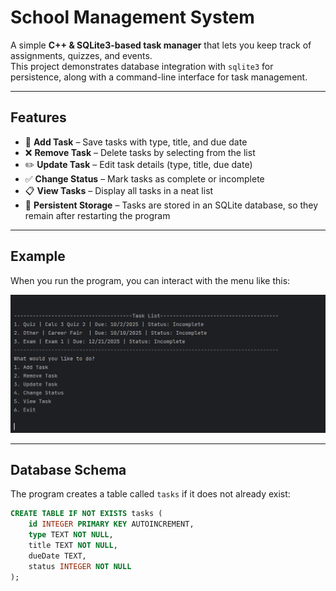 # School Management System

A simple **C++ & SQLite3-based task manager** that lets you keep track of assignments, quizzes, and events.  
This project demonstrates database integration with `sqlite3` for persistence, along with a command-line interface for task management.

---

## Features

- 📌 **Add Task** – Save tasks with type, title, and due date  
- ❌ **Remove Task** – Delete tasks by selecting from the list  
- ✏️ **Update Task** – Edit task details (type, title, due date)  
- ✅ **Change Status** – Mark tasks as complete or incomplete  
- 📋 **View Tasks** – Display all tasks in a neat list  
- 💾 **Persistent Storage** – Tasks are stored in an SQLite database, so they remain after restarting the program  

---

## Example

When you run the program, you can interact with the menu like this:

![Example Task List](assests/example.png)

---

## Database Schema

The program creates a table called `tasks` if it does not already exist:

```sql
CREATE TABLE IF NOT EXISTS tasks (
    id INTEGER PRIMARY KEY AUTOINCREMENT,
    type TEXT NOT NULL,
    title TEXT NOT NULL,
    dueDate TEXT,
    status INTEGER NOT NULL
);
